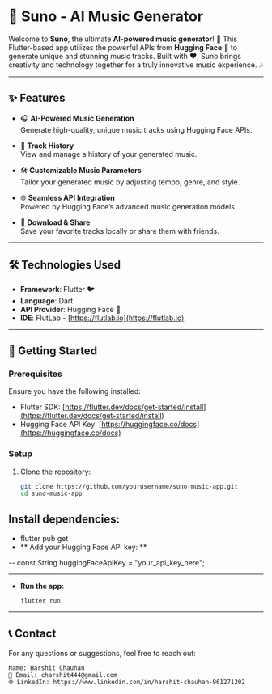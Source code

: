 
# 🎵 Suno - AI Music Generator

Welcome to **Suno**, the ultimate **AI-powered music generator**! 🌟 This Flutter-based app utilizes the powerful APIs from **Hugging Face** 🤗 to generate unique and stunning music tracks. Built with ❤️, Suno brings creativity and technology together for a truly innovative music experience. 🎶  

---

## ✨ Features

- 🎧 **AI-Powered Music Generation**  
  Generate high-quality, unique music tracks using Hugging Face APIs.  

- 📜 **Track History**  
  View and manage a history of your generated music.  

- 🛠️ **Customizable Music Parameters**  
  Tailor your generated music by adjusting tempo, genre, and style.  

- 🌐 **Seamless API Integration**  
  Powered by Hugging Face’s advanced music generation models.  

- 💾 **Download & Share**  
  Save your favorite tracks locally or share them with friends.  

---

## 🛠️ Technologies Used

- **Framework**: Flutter 🐦  
- **Language**: Dart  
- **API Provider**: Hugging Face 🤗  
- **IDE**: FlutLab - [https://flutlab.io](https://flutlab.io)  

---

## 🚀 Getting Started

### Prerequisites
Ensure you have the following installed:  
- Flutter SDK: [https://flutter.dev/docs/get-started/install](https://flutter.dev/docs/get-started/install)  
- Hugging Face API Key: [https://huggingface.co/docs](https://huggingface.co/docs)  

### Setup
1. Clone the repository:  
   ```bash
   git clone https://github.com/yourusername/suno-music-app.git
   cd suno-music-app

## Install dependencies:

- flutter pub get
- ** Add your Hugging Face API key: **

-- const String huggingFaceApiKey = "your_api_key_here";

---

- **Run the app:**
    ```bash
    flutter run

---

## 📞 Contact

 For any questions or suggestions, feel free to reach out:
 
    Name: Harshit Chauhan
    📧 Email: charshit444@gmail.com
    🌐 LinkedIn: https://www.linkedin.com/in/harshit-chauhan-961271202
